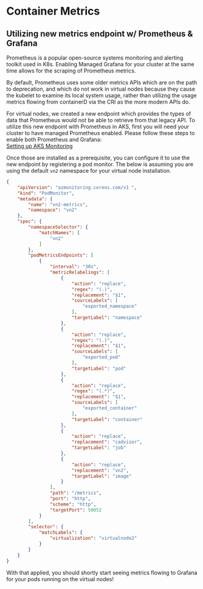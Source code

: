 # Container Metrics
## Utilizing new metrics endpoint w/ Prometheus & Grafana
Prometheus is a popular open-source systems monitoring and alerting toolkit used in K8s. Enabling Managed Grafana for your cluster at the same time allows for the scraping of Prometheus metrics.

By default, Prometheus uses some older metrics APIs which are on the path to deprecation, and which do not work in virtual nodes because they cause the kubelet to examine its local system usage, rather than utilizng the usage metrics flowing from containerD via the CRI as the more modern APIs do.

For virtual nodes, we created a new endpoint which provides the types of data that Prometheus would not be able to retrieve from that legacy API. To utilize this new endpoint with Prometheus in AKS, first you will need your cluster to have managed Prometheus enabled. Please follow these steps to enable both Prometheus and Grafana:  
[Setting up AKS Monitoring](https://learn.microsoft.com/en-us/azure/azure-monitor/containers/kubernetes-monitoring-enable?tabs=cli)

Once those are installed as a prerequisite, you can configure it to use the new endpoint by registering a pod monitor. The below is assuming you are using the default `vn2` namespace for your virtual node installation. 

```json
{
    "apiVersion": "azmonitoring.coreos.com/v1 ",
    "kind": "PodMonitor",
    "metadata": {
        "name": "vn2-metrics",
        "namespace": "vn2"
    },
    "spec": {
        "namespaceSelector": {
            "matchNames": [
                "vn2"
            ]
        },
        "podMetricsEndpoints": [
            {
                "interval": "30s",
                "metricRelabelings": [
                    {
                        "action": "replace",
                        "regex": "(.)",
                        "replacement": "$1",
                        "sourceLabels": [
                            "exported_namespace"
                        ],
                        "targetLabel": "namespace"
                    },
                    {
                        "action": "replace",
                        "regex": "(.)",
                        "replacement": "$1",
                        "sourceLabels": [
                            "exported_pod"
                        ],
                        "targetLabel": "pod"
                    },
                    {
                        "action": "replace",
                        "regex": "(.*)",
                        "replacement": "$1",
                        "sourceLabels": [
                            "exported_container"
                        ],
                        "targetLabel": "container"
                    },
                    {
                        "action": "replace",
                        "replacement": "cadvisor",
                        "targetLabel": "job"
                    },
                    {
                        "action": "replace",
                        "replacement": "vn2",
                        "targetLabel": "image"
                    }
                ],
                "path": "/metrics",
                "port": "http",
                "scheme": "http",
                "targetPort": 50052
            }
        ],
        "selector": {
            "matchLabels": {
                "virtualization": "virtualnode2"
            }
        }
    }
}
```

With that applied, you should shortly start seeing metrics flowing to Grafana for your pods running on the virtual nodes!
